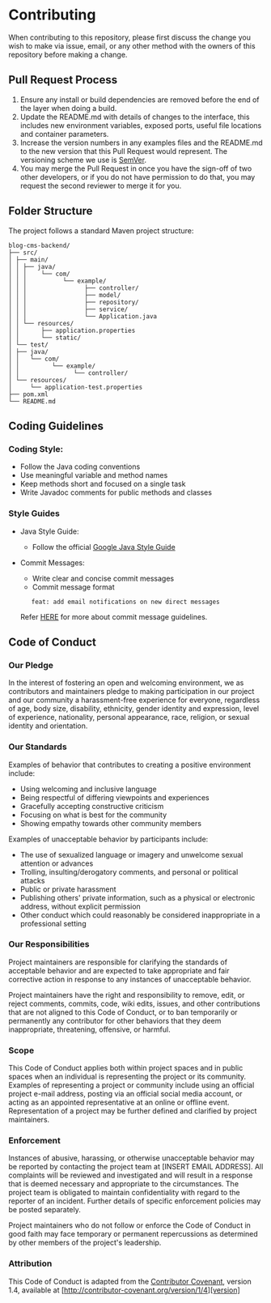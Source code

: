 # Contributing

When contributing to this repository, please first discuss the change you wish to make via issue,
email, or any other method with the owners of this repository before making a change.

## Pull Request Process

1. Ensure any install or build dependencies are removed before the end of the layer when doing a
   build.
2. Update the README.md with details of changes to the interface, this includes new environment
   variables, exposed ports, useful file locations and container parameters.
3. Increase the version numbers in any examples files and the README.md to the new version that this
   Pull Request would represent. The versioning scheme we use is [SemVer](http://semver.org/).
4. You may merge the Pull Request in once you have the sign-off of two other developers, or if you
   do not have permission to do that, you may request the second reviewer to merge it for you.

## Folder Structure

The project follows a standard Maven project structure:

```
blog-cms-backend/
├── src/
│ ├── main/
│ │ ├── java/
│ │ │    └── com/
│ │ │          └── example/
│ │ │                ├── controller/
│ │ │                ├── model/
│ │ │                ├── repository/
│ │ │                ├── service/
│ │ │                └── Application.java
│ │ └── resources/
│ │      ├── application.properties
│ │      └── static/
│ └── test/
│ ├── java/
│ │   └── com/
│ │         └── example/
│ │               └── controller/
│ └── resources/
│     └── application-test.properties
├── pom.xml
└── README.md
```

## Coding Guidelines

### Coding Style:

- Follow the Java coding conventions
- Use meaningful variable and method names
- Keep methods short and focused on a single task
- Write Javadoc comments for public methods and classes

### Style Guides

- Java Style Guide:

  - Follow the official [Google Java Style Guide](https://google.github.io/styleguide/javaguide.html)

- Commit Messages:
  - Write clear and concise commit messages
  - Commit message format
  ```
     feat: add email notifications on new direct messages
  ```
  Refer [HERE](https://gist.github.com/qoomon/5dfcdf8eec66a051ecd85625518cfd13) for more about commit message guidelines.

## Code of Conduct

### Our Pledge

In the interest of fostering an open and welcoming environment, we as
contributors and maintainers pledge to making participation in our project and
our community a harassment-free experience for everyone, regardless of age, body
size, disability, ethnicity, gender identity and expression, level of experience,
nationality, personal appearance, race, religion, or sexual identity and
orientation.

### Our Standards

Examples of behavior that contributes to creating a positive environment
include:

- Using welcoming and inclusive language
- Being respectful of differing viewpoints and experiences
- Gracefully accepting constructive criticism
- Focusing on what is best for the community
- Showing empathy towards other community members

Examples of unacceptable behavior by participants include:

- The use of sexualized language or imagery and unwelcome sexual attention or
  advances
- Trolling, insulting/derogatory comments, and personal or political attacks
- Public or private harassment
- Publishing others' private information, such as a physical or electronic
  address, without explicit permission
- Other conduct which could reasonably be considered inappropriate in a
  professional setting

### Our Responsibilities

Project maintainers are responsible for clarifying the standards of acceptable
behavior and are expected to take appropriate and fair corrective action in
response to any instances of unacceptable behavior.

Project maintainers have the right and responsibility to remove, edit, or
reject comments, commits, code, wiki edits, issues, and other contributions
that are not aligned to this Code of Conduct, or to ban temporarily or
permanently any contributor for other behaviors that they deem inappropriate,
threatening, offensive, or harmful.

### Scope

This Code of Conduct applies both within project spaces and in public spaces
when an individual is representing the project or its community. Examples of
representing a project or community include using an official project e-mail
address, posting via an official social media account, or acting as an appointed
representative at an online or offline event. Representation of a project may be
further defined and clarified by project maintainers.

### Enforcement

Instances of abusive, harassing, or otherwise unacceptable behavior may be
reported by contacting the project team at [INSERT EMAIL ADDRESS]. All
complaints will be reviewed and investigated and will result in a response that
is deemed necessary and appropriate to the circumstances. The project team is
obligated to maintain confidentiality with regard to the reporter of an incident.
Further details of specific enforcement policies may be posted separately.

Project maintainers who do not follow or enforce the Code of Conduct in good
faith may face temporary or permanent repercussions as determined by other
members of the project's leadership.

### Attribution

This Code of Conduct is adapted from the [Contributor Covenant][homepage], version 1.4,
available at [http://contributor-covenant.org/version/1/4][version]

[homepage]: http://contributor-covenant.org
[version]: http://contributor-covenant.org/version/1/4/
